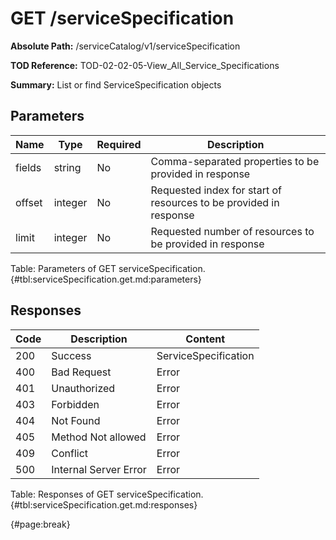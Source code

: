 <!--
    ATTENTION: This file was generated via gradle!
               Do NOT manually edit this file! Any such changes will be overwritten!
-->

# GET /serviceSpecification

**Absolute Path:** /serviceCatalog/v1/serviceSpecification

**TOD Reference:** TOD-02-02-05-View_All_Service_Specifications

**Summary:** List or find ServiceSpecification objects

## Parameters

| Name | Type | Required | Description |
| ------ | ------ | --- | ------------ |
| fields | string | No | Comma-separated properties to be provided in response |
| offset | integer | No | Requested index for start of resources to be provided in response |
| limit | integer | No | Requested number of resources to be provided in response |

Table: Parameters of GET serviceSpecification. {#tbl:serviceSpecification.get.md:parameters}

## Responses

| Code | Description | Content |
|------|-------------|---------|
| 200 | Success | ServiceSpecification |
| 400 | Bad Request | Error |
| 401 | Unauthorized | Error |
| 403 | Forbidden | Error |
| 404 | Not Found | Error |
| 405 | Method Not allowed | Error |
| 409 | Conflict | Error |
| 500 | Internal Server Error | Error |

Table: Responses of GET serviceSpecification. {#tbl:serviceSpecification.get.md:responses}

{#page:break}
